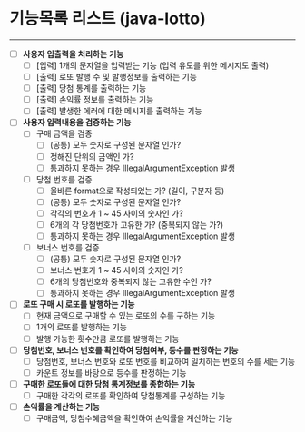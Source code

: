 # 기능목록 리스트 (java-lotto)
- - -
- [ ] **사용자 입출력을 처리하는 기능**
    - [ ] [입력] 1개의 문자열을 입력받는 기능 (입력 유도를 위한 메시지도 출력)
    - [ ] [출력] 로또 발행 수 및 발행정보를 출력하는 기능
    - [ ] [출력] 당첨 통계를 출력하는 기능
    - [ ] [출력] 손익률 정보를 출력하는 기능
    - [ ] [출력] 발생한 에러에 대한 메시지를 출력하는 기능
- [ ] **사용자 입력내용을 검증하는 기능**
    - [ ] 구매 금액을 검증
        - [ ] (공통) 모두 숫자로 구성된 문자열 인가?
        - [ ] 정해진 단위의 금액인 가?
        - [ ] 통과하지 못하는 경우 IllegalArgumentException 발생
    - [ ] 당첨 번호를 검증
        - [ ] 올바른 format으로 작성되었는 가? (길이, 구분자 등)
        - [ ] (공통) 모두 숫자로 구성된 문자열 인가?
        - [ ] 각각의 번호가 1 ~ 45 사이의 숫자인 가?
        - [ ] 6개의 각 당첨번호가 고유한 가? (중복되지 않는 가?)
        - [ ] 통과하지 못하는 경우 IllegalArgumentException 발생
    - [ ] 보너스 번호를 검증
        - [ ] (공통) 모두 숫자로 구성된 문자열 인가?
        - [ ] 보너스 번호가 1 ~ 45 사이의 숫자인 가?
        - [ ] 6개의 당첨번호와 중복되지 않는 고유한 수인 가?
        - [ ] 통과하지 못하는 경우 IllegalArgumentException 발생
- [ ] **로또 구매 시 로또를 발행하는 기능**
    - [ ] 현재 금액으로 구매할 수 있는 로또의 수를 구하는 기능
    - [ ] 1개의 로또를 발행하는 기능
    - [ ] 발행 가능한 횟수만큼 로또를 발행하는 기능
- [ ] **당첨번호, 보너스 번호를 확인하여 당첨여부, 등수를 판정하는 기능**
    - [ ] 당첨번호, 보너스 번호와 로또 번호를 비교하여 일치하는 번호의 수를 세는 기능
    - [ ] 카운트 정보를 바탕으로 등수를 판정하는 기능
- [ ] **구매한 로또들에 대한 당첨 통계정보를 종합하는 기능**
    - [ ] 구매한 각각의 로또를 확인하여 당첨통계를 구성하는 기능
- [ ] **손익률을 계산하는 기능**
    - [ ] 구매금액, 당첨수혜금액을 확인하여 손익률을 계산하는 기능